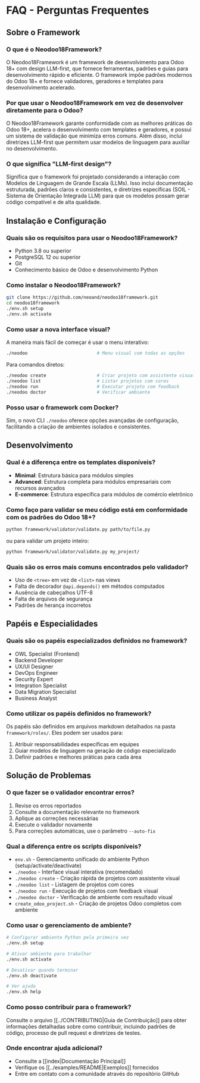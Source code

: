 # FAQ - Perguntas Frequentes

## Sobre o Framework

### O que é o Neodoo18Framework?
O Neodoo18Framework é um framework de desenvolvimento para Odoo 18+ com design LLM-first, que fornece ferramentas, padrões e guias para desenvolvimento rápido e eficiente. O framework impõe padrões modernos do Odoo 18+ e fornece validadores, geradores e templates para desenvolvimento acelerado.

### Por que usar o Neodoo18Framework em vez de desenvolver diretamente para o Odoo?
O Neodoo18Framework garante conformidade com as melhores práticas do Odoo 18+, acelera o desenvolvimento com templates e geradores, e possui um sistema de validação que minimiza erros comuns. Além disso, inclui diretrizes LLM-first que permitem usar modelos de linguagem para auxiliar no desenvolvimento.

### O que significa "LLM-first design"?
Significa que o framework foi projetado considerando a interação com Modelos de Linguagem de Grande Escala (LLMs). Isso inclui documentação estruturada, padrões claros e consistentes, e diretrizes específicas (SOIL - Sistema de Orientação Integrada LLM) para que os modelos possam gerar código compatível e de alta qualidade.

## Instalação e Configuração

### Quais são os requisitos para usar o Neodoo18Framework?
- Python 3.8 ou superior
- PostgreSQL 12 ou superior
- Git
- Conhecimento básico de Odoo e desenvolvimento Python

### Como instalar o Neodoo18Framework?
```bash
git clone https://github.com/neoand/neodoo18framework.git
cd neodoo18framework
./env.sh setup
./env.sh activate
```

### Como usar a nova interface visual?
A maneira mais fácil de começar é usar o menu interativo:
```bash
./neodoo                          # Menu visual com todas as opções
```

Para comandos diretos:
```bash
./neodoo create                   # Criar projeto com assistente visual
./neodoo list                     # Listar projetos com cores
./neodoo run                      # Executar projeto com feedback
./neodoo doctor                   # Verificar ambiente
```

### Posso usar o framework com Docker?
Sim, o novo CLI `./neodoo` oferece opções avançadas de configuração, facilitando a criação de ambientes isolados e consistentes.

## Desenvolvimento

### Qual é a diferença entre os templates disponíveis?
- **Minimal**: Estrutura básica para módulos simples
- **Advanced**: Estrutura completa para módulos empresariais com recursos avançados
- **E-commerce**: Estrutura específica para módulos de comércio eletrônico

### Como faço para validar se meu código está em conformidade com os padrões do Odoo 18+?
```bash
python framework/validator/validate.py path/to/file.py
```
ou para validar um projeto inteiro:
```bash
python framework/validator/validate.py my_project/
```

### Quais são os erros mais comuns encontrados pelo validador?
- Uso de `<tree>` em vez de `<list>` nas views
- Falta de decorador `@api.depends()` em métodos computados
- Ausência de cabeçalhos UTF-8
- Falta de arquivos de segurança
- Padrões de herança incorretos

## Papéis e Especialidades

### Quais são os papéis especializados definidos no framework?
- OWL Specialist (Frontend)
- Backend Developer
- UX/UI Designer
- DevOps Engineer
- Security Expert
- Integration Specialist
- Data Migration Specialist
- Business Analyst

### Como utilizar os papéis definidos no framework?
Os papéis são definidos em arquivos markdown detalhados na pasta `framework/roles/`. Eles podem ser usados para:
1. Atribuir responsabilidades específicas em equipes
2. Guiar modelos de linguagem na geração de código especializado
3. Definir padrões e melhores práticas para cada área

## Solução de Problemas

### O que fazer se o validador encontrar erros?
1. Revise os erros reportados
2. Consulte a documentação relevante no framework
3. Aplique as correções necessárias
4. Execute o validador novamente
5. Para correções automáticas, use o parâmetro `--auto-fix`

### Qual a diferença entre os scripts disponíveis?
- `env.sh` - Gerenciamento unificado do ambiente Python (setup/activate/deactivate)
- `./neodoo` - Interface visual interativa (recomendado)
- `./neodoo create` - Criação rápida de projetos com assistente visual
- `./neodoo list` - Listagem de projetos com cores
- `./neodoo run` - Execução de projetos com feedback visual
- `./neodoo doctor` - Verificação de ambiente com resultado visual
- `create_odoo_project.sh` - Criação de projetos Odoo completos com ambiente

### Como usar o gerenciamento de ambiente?
```bash
# Configurar ambiente Python pela primeira vez
./env.sh setup

# Ativar ambiente para trabalhar
./env.sh activate

# Desativar quando terminar
./env.sh deactivate

# Ver ajuda
./env.sh help
```

### Como posso contribuir para o framework?
Consulte o arquivo [[../CONTRIBUTING|Guia de Contribuição]] para obter informações detalhadas sobre como contribuir, incluindo padrões de código, processo de pull request e diretrizes de testes.

### Onde encontrar ajuda adicional?
- Consulte a [[index|Documentação Principal]]
- Verifique os [[../examples/README|Exemplos]] fornecidos
- Entre em contato com a comunidade através do repositório GitHub